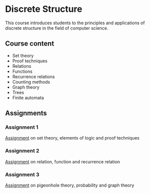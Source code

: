 # Discrete Structure
This course introduces students to the principles and applications of discrete structure in the field of computer science.

## Course content
- Set theory
- Proof techniques
- Relations
- Functions
- Recurrence relations
- Counting methods
- Graph theory
- Trees
- Finite automata

## Assignments
### Assignment 1
[Assignment](https://github.com/Yuylam/semester-1/blob/fe4d4df68523b7af72b2bed77a39088349a85e83/discrete-structure/Assignment%201%20LAM%20YOKE%20YU%20LIM%20YU%20HAN%20LUBNA%20AL%20HAANI%20BINTI%20RADZUAN.pdf) on set theory, elements of logic and proof techniques

### Assignment 2
[Assignment](https://github.com/Yuylam/semester-1/blob/ded556436ea77440bd3907b806479fa8bd0b37b7/discrete-structure/Assignment%202%20LAM%20YOKE%20YU%20LIM%20YU%20HAN%20LUBNA%20AL%20HAANI%20BINTI%20RADZUAN.pdf) on relation, function and recurrence relation

### Assignment 3
[Assignment](https://github.com/Yuylam/semester-1/blob/f036b2a109f5435441af0da3f1c30ad9b3e5ce08/discrete-structure/Assignment%203%20LAM%20YOKE%20YU%20LIM%20YU%20HAN%20LUBNA%20AL%20HAANI%20BINTI%20RADZUAN.pdf) on pigeonhole theory, probability and graph theory
